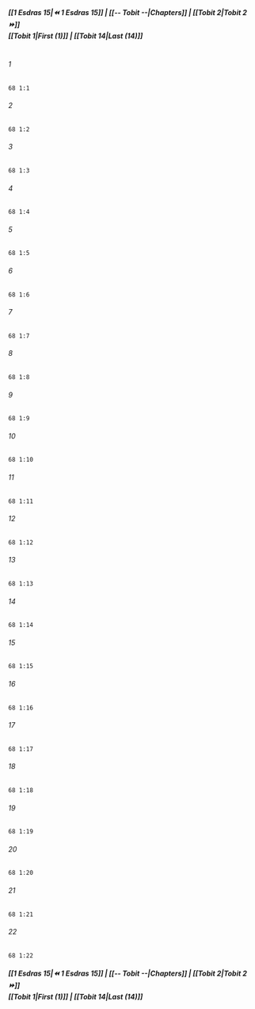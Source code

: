 
##### **[[1 Esdras 15|⏪ 1 Esdras 15]] | [[-- Tobit --|Chapters]] | [[Tobit 2|Tobit 2 ⏩]]**<br>**[[Tobit 1|First (1)]] | [[Tobit 14|Last (14)]]**<br><br>

###### 1
``` verse
68 1:1
```
###### 2
``` verse
68 1:2
```
###### 3
``` verse
68 1:3
```
###### 4
``` verse
68 1:4
```
###### 5
``` verse
68 1:5
```
###### 6
``` verse
68 1:6
```
###### 7
``` verse
68 1:7
```
###### 8
``` verse
68 1:8
```
###### 9
``` verse
68 1:9
```
###### 10
``` verse
68 1:10
```
###### 11
``` verse
68 1:11
```
###### 12
``` verse
68 1:12
```
###### 13
``` verse
68 1:13
```
###### 14
``` verse
68 1:14
```
###### 15
``` verse
68 1:15
```
###### 16
``` verse
68 1:16
```
###### 17
``` verse
68 1:17
```
###### 18
``` verse
68 1:18
```
###### 19
``` verse
68 1:19
```
###### 20
``` verse
68 1:20
```
###### 21
``` verse
68 1:21
```
###### 22
``` verse
68 1:22
```

##### **[[1 Esdras 15|⏪ 1 Esdras 15]] | [[-- Tobit --|Chapters]] | [[Tobit 2|Tobit 2 ⏩]]**<br>**[[Tobit 1|First (1)]] | [[Tobit 14|Last (14)]]**
